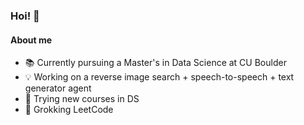 ### Hoi! 👻

#### About me

- 📚 Currently pursuing a Master's in Data Science at CU Boulder
- 💡 Working on a reverse image search + speech-to-speech + text generator agent
- 🗿 Trying new courses in DS
- 🐛 Grokking LeetCode
